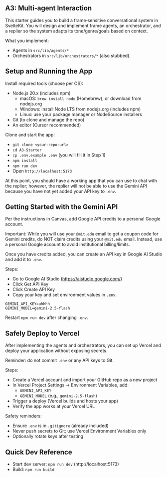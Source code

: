 ## A3: Multi‑agent Interaction

This starter guides you to build a frame‑sensitive conversational system in SvelteKit. You will design and implement frame agents, an orchestrator, and a replier so the system adapts its tone/genre/goals based on context.

What you implement:
- Agents in `src/lib/agents/*` 
- Orchestrators in `src/lib/orchestrators/*` (also stubbed).

## Setup and Running the App

Install required tools (choose per OS):
- Node.js 20.x (includes npm)
  - macOS: `brew install node` (Homebrew), or download from nodejs.org
  - Windows: install Node LTS from nodejs.org (includes npm)
  - Linux: use your package manager or NodeSource installers
- Git (to clone and manage the repo)
- An editor (Cursor recommended)

Clone and start the app:
- `git clone <your-repo-url>`
- `cd A3-Starter`
- `cp .env.example .env` (you will fill it in Step 1)
- `npm install`
- `npm run dev`
- Open `http://localhost:5173`

At this point, you should have a working app that you can use to chat with the replier; however, the replier will not be able to use the Gemini API because you have not yet added your API key to `.env`.

## Getting Started with the Gemini API

Per the instructions in Canvas, add Google API credits to a personal Google account. 

Important: While you will use your `@mit.edu` email to get a coupon code for Gemini credits, do NOT claim credits using your `@mit.edu` email. Instead, use a personal Google account to avoid institutional billing/limits.

Once you have credits added, you can create an API key in Google AI Studio and add it to `.env`.

Steps:
- Go to Google AI Studio (https://aistudio.google.com/)
- Click Get API Key
- Click Create API Key
- Copy your key and set environment values in `.env`:

```
GEMINI_API_KEY=uhhhh
GEMINI_MODEL=gemini-2.5-flash
```

Restart `npm run dev` after changing `.env`.

## Safely Deploy to Vercel

After implementing the agents and orchestrators, you can set up Vercel and deploy your application without exposing secrets.

Reminder: do not commit `.env` or any API keys to Git.

Steps:
- Create a Vercel account and import your GitHub repo as a new project
- In Vercel Project Settings → Environment Variables, add:
  - `GEMINI_API_KEY` 
  - `GEMINI_MODEL` (e.g., `gemini-2.5-flash`)
- Trigger a deploy (Vercel builds and hosts your app)
- Verify the app works at your Vercel URL

Safety reminders:
- Ensure `.env` is in `.gitignore` (already included)
- Never push secrets to Git; use Vercel Environment Variables only
- Optionally rotate keys after testing

## Quick Dev Reference

- Start dev server: `npm run dev` (http://localhost:5173)
- Build: `npm run build`
